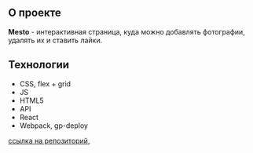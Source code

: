 
## О проекте

**Mesto** - интерактивная страница, куда
можно добавлять фотографии, удалять их и ставить лайки.

## Технологии

- CSS, flex + grid
- JS
- HTML5
- API
- React
- Webpack, gp-deploy

[ссылка на репозиторий](https://github.com/GostGas6/react-mesto-api-full-gha),
